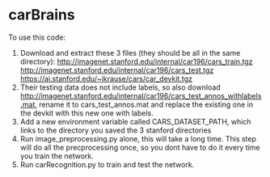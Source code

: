 # carBrains

To use this code:
1. Download and extract these 3 files (they should be all in the same directory):
    http://imagenet.stanford.edu/internal/car196/cars_train.tgz
    http://imagenet.stanford.edu/internal/car196/cars_test.tgz
    https://ai.stanford.edu/~jkrause/cars/car_devkit.tgz
2. Their testing data does not include labels, so also download http://imagenet.stanford.edu/internal/car196/cars_test_annos_withlabels.mat, rename it to cars_test_annos.mat and replace the existing one in the devkit with this new one with labels.
3. Add a new environment variable called CARS_DATASET_PATH, which links to the directory you saved the 3 stanford directories
4. Run image_preprocessing.py alone, this will take a long time. This step will do all the precprocessing once, so you dont have to do it every time you train the network.
5. Run carRecognition.py to train and test the network.
